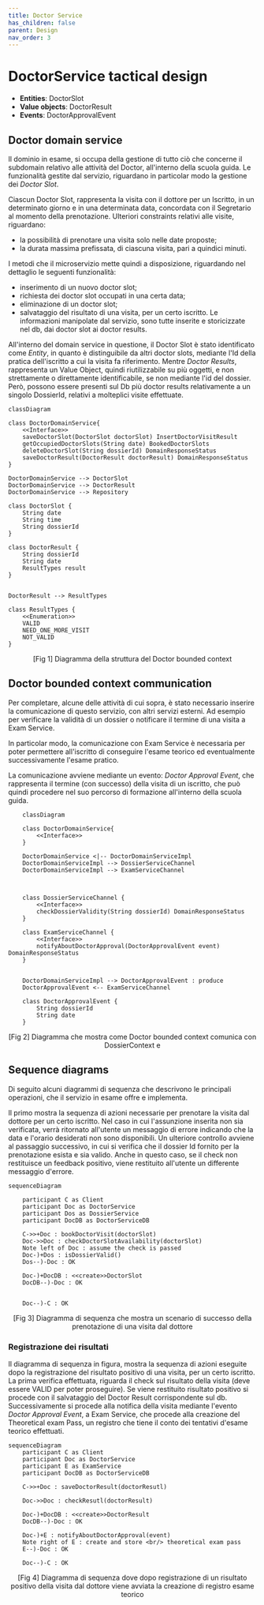 ```yaml
---
title: Doctor Service 
has_children: false
parent: Design
nav_order: 3
---
```



# DoctorService tactical design

- **Entities**: DoctorSlot
- **Value objects**: DoctorResult
- **Events**: DoctorApprovalEvent
  
<!-- <a href="#domain">figura</a> -->


## Doctor domain service

Il dominio in esame, si occupa della gestione di tutto ciò che concerne il subdomain relativo alle attività del Doctor, all'interno della scuola guida. Le funzionalità gestite dal servizio, riguardano in particolar modo la gestione dei _Doctor Slot_.

Ciascun Doctor Slot, rappresenta la visita con il dottore per un Iscritto, in un determinato giorno e in una determinata data, concordata con il Segretario al momento della prenotazione. Ulteriori constraints relativi alle visite, riguardano:
- la possibilità di prenotare una visita solo nelle date proposte;
- la durata massima prefissata, di ciascuna visita, pari a quindici minuti.

I metodi che il microservizio mette quindi a disposizione, riguardando nel dettaglio le seguenti funzionalità:
- inserimento di un nuovo doctor slot;
- richiesta dei doctor slot occupati in una certa data;
- eliminazione di un doctor slot;
- salvataggio del risultato di una visita, per un certo iscritto.
Le informazioni manipolate dal servizio, sono tutte inserite e storicizzate nel db, dai doctor slot ai doctor results.

All'interno del domain service in questione, il Doctor Slot è stato identificato come _Entity_, in quanto è distinguibile da altri doctor slots, mediante l'Id della pratica dell'iscritto a cui la visita fa riferimento.
Mentre _Doctor Results_, rappresenta un Value Object, quindi riutilizzabile su più oggetti, e non strettamente o direttamente identificabile, se non mediante l'id del dossier. Però, possono essere presenti sul Db più doctor results relativamente a un singolo DossierId, relativi a molteplici visite effettuate.

<div id="class-domain" align="center"></div>

```mermaid
classDiagram 

class DoctorDomainService{
    <<Interface>>
    saveDoctorSlot(DoctorSlot doctorSlot) InsertDoctorVisitResult
    getOccupiedDoctorSlots(String date) BookedDoctorSlots
    deleteDoctorSlot(String dossierId) DomainResponseStatus
    saveDoctorResult(DoctorResult doctorResult) DomainResponseStatus
}

DoctorDomainService --> DoctorSlot
DoctorDomainService --> DoctorResult
DoctorDomainService --> Repository

class DoctorSlot {
    String date
    String time
    String dossierId
}

class DoctorResult {
    String dossierId
    String date
    ResultTypes result
}


DoctorResult --> ResultTypes

class ResultTypes {
    <<Enumeration>>
    VALID
    NEED_ONE_MORE_VISIT
    NOT_VALID
}
```
<p align="center">[Fig 1] Diagramma della struttura del Doctor bounded context</p>

## Doctor bounded context communication

Per completare, alcune delle attività di cui sopra, è stato necessario inserire la comunicazione di questo servizio, con altri servizi esterni. Ad esempio per verificare la validità di un dossier o notificare il termine di una visita a Exam Service.

In particolar modo, la comunicazione con Exam Service è necessaria per poter permettere all'iscritto di conseguire l'esame teorico ed eventualmente successivamente l'esame pratico.

La comunicazione avviene mediante un evento: _Doctor Approval Event_, che rappresenta il termine (con successo) della visita di un iscritto, che può quindi procedere nel suo percorso di formazione all'interno della scuola guida.

<div id="class-communication"></div>

```mermaid
    classDiagram

    class DoctorDomainService{
        <<Interface>>
    }

    DoctorDomainService <|-- DoctorDomainServiceImpl
    DoctorDomainServiceImpl --> DossierServiceChannel
    DoctorDomainServiceImpl --> ExamServiceChannel 



    class DossierServiceChannel {
        <<Interface>>
        checkDossierValidity(String dossierId) DomainResponseStatus
    }

    class ExamServiceChannel {
        <<Interface>>
        notifyAboutDoctorApproval(DoctorApprovalEvent event) DomainResponseStatus
    }


    DoctorDomainServiceImpl --> DoctorApprovalEvent : produce
    DoctorApprovalEvent <-- ExamServiceChannel

    class DoctorApprovalEvent {
        String dossierId
        String date
    }

```

<p align="center">[Fig 2] Diagramma che mostra come Doctor bounded context comunica con DossierContext e </p>

## Sequence diagrams

Di seguito alcuni diagrammi di sequenza che descrivono le principali operazioni, che il servizio in esame offre e implementa.

Il primo mostra la sequenza di azioni necessarie per prenotare la visita dal dottore per un certo iscritto. Nel caso in cui l'assunzione inserita non sia verificata, verrà ritornato all'utente un messaggio di errore indicando che la data e l'orario desiderati non sono disponibili. Un ulteriore controllo avviene al passaggio successivo, in cui si verifica che il dossier Id fornito per la prenotazione esista e sia valido. Anche in questo caso, se il check non restituisce un feedback positivo, viene restituito all'utente un differente messaggio d'errore.

<div id="sequence_dossier"></div>

```mermaid
sequenceDiagram 

    participant C as Client
    participant Doc as DoctorService
    participant Dos as DossierService
    participant DocDB as DoctorServiceDB

    C->>+Doc : bookDoctorVisit(doctorSlot)
    Doc->>Doc : checkDoctorSlotAvailability(doctorSlot)
    Note left of Doc : assume the check is passed
    Doc-)+Dos : isDossierValid()
    Dos--)-Doc : OK

    Doc-)+DocDB : <<create>>DoctorSlot
    DocDB--)-Doc : OK


    Doc--)-C : OK
```
<p align="center">[Fig 3] Diagramma di sequenza che mostra un scenario di successo della prenotazione di una visita dal dottore</p>


### Registrazione dei risultati 

Il diagramma di sequenza in figura, mostra la sequenza di azioni eseguite dopo la registrazione del risultato positivo di una visita, per un certo iscritto.
La prima verifica effettuata, riguarda il check sul risultato della visita (deve essere VALID per poter proseguire).
Se viene restituito risultato positivo si procede con il salvataggio del Doctor Result corrispondente sul db.
Successivamente si procede alla notifica della visita mediante l'evento _Doctor Approval Event_, a Exam Service, che procede alla creazione del Theoretical exam Pass, un registro che tiene il conto dei tentativi d'esame teorico effettuati.

<div id="sequence_exam"></div>

```mermaid
sequenceDiagram
    participant C as Client
    participant Doc as DoctorService
    participant E as ExamService
    participant DocDB as DoctorServiceDB

    C->>+Doc : saveDoctorResult(doctorResutl)

    Doc->>Doc : checkResutl(doctorResult)

    Doc-)+DocDB : <<create>>DoctorResult
    DocDB--)-Doc : OK

    Doc-)+E : notifyAboutDoctorApproval(event)
    Note right of E : create and store <br/> theoretical exam pass
    E--)-Doc : OK

    Doc--)-C : OK

```
<p align="center">[Fig 4] Diagramma di sequenza dove dopo registrazione di un risultato positivo della visita dal dottore viene avviata la creazione di registro esame teorico </p>